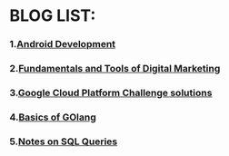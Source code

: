 # BLOG LIST:
###  1.[Android Development](https://github.com/prateek-code-22/Blogs/tree/master/Android%20development)
###  2.[Fundamentals and Tools of Digital Marketing](https://github.com/prateek-code-22/Blogs/tree/master/Digital%20Marketing)
###  3.[Google Cloud Platform Challenge solutions](https://github.com/prateek-code-22/Blogs/blob/master/Google%20Cloud%20Platform/track_info.md)
###  4.[Basics of GOlang](https://github.com/prateek-code-22/Blogs/blob/master/Programming%20blogs/GO)
###  5.[Notes on SQL Queries](https://github.com/prateek-code-22/Blogs/tree/master/SQL)
